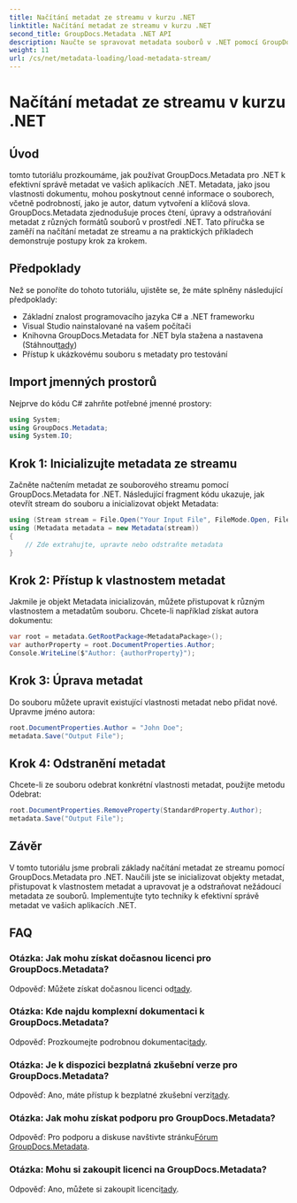 ```yaml
---
title: Načítání metadat ze streamu v kurzu .NET
linktitle: Načítání metadat ze streamu v kurzu .NET
second_title: GroupDocs.Metadata .NET API
description: Naučte se spravovat metadata souborů v .NET pomocí GroupDocs.Metadata. Podrobný průvodce pro načítání, úpravy a odstraňování metadat ze streamů.
weight: 11
url: /cs/net/metadata-loading/load-metadata-stream/
---
```


# Načítání metadat ze streamu v kurzu .NET

## Úvod
tomto tutoriálu prozkoumáme, jak používat GroupDocs.Metadata pro .NET k efektivní správě metadat ve vašich aplikacích .NET. Metadata, jako jsou vlastnosti dokumentu, mohou poskytnout cenné informace o souborech, včetně podrobností, jako je autor, datum vytvoření a klíčová slova. GroupDocs.Metadata zjednodušuje proces čtení, úpravy a odstraňování metadat z různých formátů souborů v prostředí .NET. Tato příručka se zaměří na načítání metadat ze streamu a na praktických příkladech demonstruje postupy krok za krokem.
## Předpoklady
Než se ponoříte do tohoto tutoriálu, ujistěte se, že máte splněny následující předpoklady:
- Základní znalost programovacího jazyka C# a .NET frameworku
- Visual Studio nainstalované na vašem počítači
-  Knihovna GroupDocs.Metadata for .NET byla stažena a nastavena (Stáhnout[tady](https://releases.groupdocs.com/metadata/net/))
- Přístup k ukázkovému souboru s metadaty pro testování

## Import jmenných prostorů
Nejprve do kódu C# zahrňte potřebné jmenné prostory:
```csharp
using System;
using GroupDocs.Metadata;
using System.IO;
```
## Krok 1: Inicializujte metadata ze streamu
Začněte načtením metadat ze souborového streamu pomocí GroupDocs.Metadata for .NET. Následující fragment kódu ukazuje, jak otevřít stream do souboru a inicializovat objekt Metadata:

```csharp
using (Stream stream = File.Open("Your Input File", FileMode.Open, FileAccess.ReadWrite))
using (Metadata metadata = new Metadata(stream))
{
    // Zde extrahujte, upravte nebo odstraňte metadata
}
```
## Krok 2: Přístup k vlastnostem metadat
Jakmile je objekt Metadata inicializován, můžete přistupovat k různým vlastnostem a metadatům souboru. Chcete-li například získat autora dokumentu:

```csharp
var root = metadata.GetRootPackage<MetadataPackage>();
var authorProperty = root.DocumentProperties.Author;
Console.WriteLine($"Author: {authorProperty}");
```
## Krok 3: Úprava metadat
Do souboru můžete upravit existující vlastnosti metadat nebo přidat nové. Upravme jméno autora:

```csharp
root.DocumentProperties.Author = "John Doe";
metadata.Save("Output File");
```
## Krok 4: Odstranění metadat
Chcete-li ze souboru odebrat konkrétní vlastnosti metadat, použijte metodu Odebrat:

```csharp
root.DocumentProperties.RemoveProperty(StandardProperty.Author);
metadata.Save("Output File");
```

## Závěr
V tomto tutoriálu jsme probrali základy načítání metadat ze streamu pomocí GroupDocs.Metadata pro .NET. Naučili jste se inicializovat objekty metadat, přistupovat k vlastnostem metadat a upravovat je a odstraňovat nežádoucí metadata ze souborů. Implementujte tyto techniky k efektivní správě metadat ve vašich aplikacích .NET.

## FAQ
### Otázka: Jak mohu získat dočasnou licenci pro GroupDocs.Metadata?
 Odpověď: Můžete získat dočasnou licenci od[tady](https://purchase.groupdocs.com/temporary-license/).
### Otázka: Kde najdu komplexní dokumentaci k GroupDocs.Metadata?
 Odpověď: Prozkoumejte podrobnou dokumentaci[tady](https://tutorials.groupdocs.com/metadata/net/).
### Otázka: Je k dispozici bezplatná zkušební verze pro GroupDocs.Metadata?
 Odpověď: Ano, máte přístup k bezplatné zkušební verzi[tady](https://releases.groupdocs.com/).
### Otázka: Jak mohu získat podporu pro GroupDocs.Metadata?
 Odpověď: Pro podporu a diskuse navštivte stránku[Fórum GroupDocs.Metadata](https://forum.groupdocs.com/c/metadata/14).
### Otázka: Mohu si zakoupit licenci na GroupDocs.Metadata?
 Odpověď: Ano, můžete si zakoupit licenci[tady](https://purchase.groupdocs.com/buy).